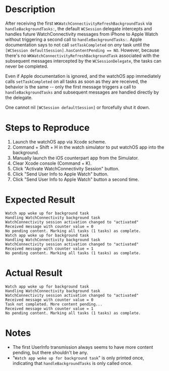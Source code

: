 # Description

After receiving the first `WKWatchConnectivityRefreshBackgroundTask` via `handleBackgroundTasks:`, the default `WCSession` delegate intercepts and handles future WatchConnectivity messages from iPhone to Apple Watch without triggering a second call to `handleBackgroundTasks:`. Apple documentation says to not call `setTaskCompleted` on *any* task until the `[WCSession defaultSession].hasContentPending == NO`. However, because there's no `WKWatchConnectivityRefreshBackgroundTask` associated with the subsequent messages intercepted by the `WCSessionDelegate`, the tasks can never be completed.

Even if Apple documentation is ignored, and the watchOS app immediately calls `setTaskCompleted` on all tasks as soon as they are received, the behavior is the same -- only the first message triggers a call to `handleBackgroundTasks` and subsequent messages are handled directly by the delegate.

One cannot nil `[WCSession defaultSession]` or forcefully shut it down.

# Steps to Reproduce

 1. Launch the watchOS app via Xcode scheme.
 2. Command + Shift + H in the watch simulator to put watchOS app into the background.
 3. Manually launch the iOS counterpart app from the Simulator.
 4. Clear Xcode console (Command + K).
 5. Click "Activate WatchConnectivity Session" button.
 6. Click "Send User Info to Apple Watch" button.
 7. Click "Send User Info to Apple Watch" button a second time.

# Expected Result

```
Watch app woke up for background task
Handling WatchConnectivity background task
WatchConnectivity session activation changed to "activated"
Received message with counter value = 0
No pending content. Marking all tasks (1 tasks) as complete.
Watch app woke up for background task
Handling WatchConnectivity background task
WatchConnectivity session activation changed to "activated"
Received message with counter value = 1
No pending content. Marking all tasks (1 tasks) as complete.
```

# Actual Result
```
Watch app woke up for background task
Handling WatchConnectivity background task
WatchConnectivity session activation changed to "activated"
Received message with counter value = 0
Task not completed. More content pending...
Received message with counter value = 1
No pending content. Marking all tasks (1 tasks) as complete.
```

# Notes

 * The first UserInfo transmission always seems to have more content pending, but there shouldn't be any.
 * "`Watch app woke up for background task`" is only printed once, indicating that `handleBackgroundTasks` is only called once.
